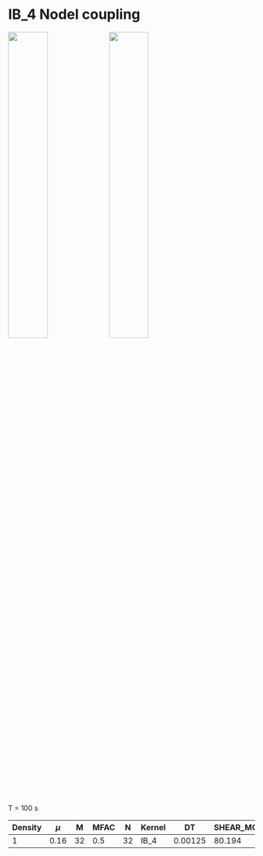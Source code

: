 # IB_4 Nodel coupling
<img src="https://github.com/user-attachments/assets/5ef44660-e3a5-4676-97d4-e1fdb8a739cd" width="40%" height="40%"> 
<img src="https://github.com/user-attachments/assets/32202962-af34-465a-90ec-dddf9ce39afb" width="40%" height="40%">   

T = 100 s  

| Density | $\mu$  	| M  	| MFAC|   N	|Kernel|  DT	  |SHEAR_MOD | BULK_MOD| KAPPA | ELEM_TYPE|
|--------	|--------	|----	|----	|-----|------|--------|----------|---------| ----- |----      |
| 1       |  0.16  	| 32 	| 0.5 | 32	| IB_4 | 0.00125|80.194    | 374.239 | 2500  |QUAD4     |
